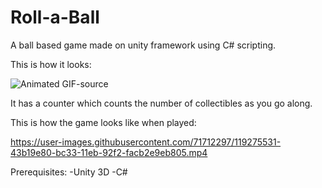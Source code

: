 # Roll-a-Ball
A ball based game made on unity framework using C# scripting.

This is how it looks:



![Animated GIF-source](https://user-images.githubusercontent.com/71712297/119275214-6347c780-bc31-11eb-96d8-e08b77757a52.gif)



It has a counter which counts the number of collectibles as you go along. 

This is how the game looks like when played:



https://user-images.githubusercontent.com/71712297/119275531-43b19e80-bc33-11eb-92f2-facb2e9eb805.mp4




Prerequisites:
-Unity 3D
-C#
